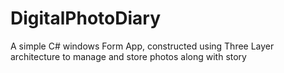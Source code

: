 # DigitalPhotoDiary
A simple C# windows Form App, constructed using Three Layer architecture to manage and store photos along with story

